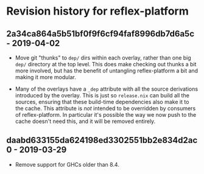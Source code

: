 # Revision history for reflex-platform

## 2a34ca864a5b51bf0f9f6cf94faf8996db7d6a5c - 2019-04-02

* Move git "thunks" to `dep/` dirs within each overlay, rather than one big
  `dep/` directory at the top level. This does make checking out thunks a bit
  more involved, but has the benefit of untangling reflex-platform a bit and
  making it more modular.

* Many of the overlays have a `_dep` attribute with all the source derivations
  introduced by the overlay. This is just so `release.nix` can build all the
  sources, ensuring that these build-time dependencies also make it to the
  cache. This attribute is *not* intended to be overridden by consumers of
  reflex-platform. In particular it's possible the way we now push to the cache
  doesn't need this, and it will be removed entirely.

## daabd633155da624198ed3302551bb2e834d2ac0 - 2019-03-29

* Remove support for GHCs older than 8.4.
